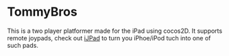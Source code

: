 # TommyBros
This is a two player platformer made for the iPad using cocos2D. It supports remote joypads, check out [iJPad](https://github.com/blender/iJPad) to turn you iPhoe/iPod tuch into one of such pads.

